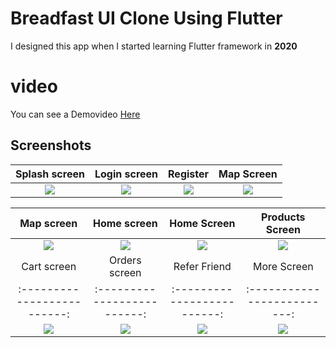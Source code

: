 # **Breadfast UI Clone Using Flutter**

I designed this app when I started learning Flutter framework in **2020**
# video
You can see a Demovideo [Here](https://drive.google.com/file/d/1ZyyZ72ukPiXMK84w7SbKDKmFGHIN99qL/view?usp=sharing)

## Screenshots

  Splash screen                 |   Login screen        |  Register | Map Screen 
:-------------------------:|:-------------------------:|:-------------------------:|:-------------------------:
![](https://user-images.githubusercontent.com/55716560/200071705-4036a0ce-d692-4236-ad1d-c3e3bc15357a.jpg)|![](https://user-images.githubusercontent.com/55716560/200071896-e8c8b4a1-a9d6-4be0-9a67-ea029ca1d2b2.jpg)|![](https://user-images.githubusercontent.com/55716560/200071958-99eca72f-2de3-4b1f-a6ba-6c2ea302dec2.jpg)|![](https://user-images.githubusercontent.com/55716560/200072124-8599bbab-a506-49fb-914f-0d13bad4f1ae.jpg)

  Map screen                 |   Home screen        |  Home Screen |  Products Screen      
:-------------------------:|:-------------------------:|:-------------------------:|:-------------------------:
![](https://user-images.githubusercontent.com/55716560/200072570-e445ed9c-f68e-4084-89be-d5d9cac72de3.jpg)|![](https://user-images.githubusercontent.com/55716560/200072833-6bb1c503-f07b-43f8-ae4a-bd760ce741d6.jpg)|![](https://user-images.githubusercontent.com/55716560/200072856-0dff3dd6-e805-4ca9-a19a-93e27ebb010a.jpg)|![](https://user-images.githubusercontent.com/55716560/200073092-9ccd44af-9035-4b41-8ea1-798d622ec244.jpg)
  Cart screen                 |   Orders screen       |  Refer Friend | More Screen 
:-------------------------:|:-------------------------:|:-------------------------:|:-------------------------:
![](https://user-images.githubusercontent.com/55716560/200073339-bbc0e19f-2872-4aff-bb1c-470fb484c333.jpg)|![](https://user-images.githubusercontent.com/55716560/200073492-e662e114-6759-4d04-8449-ef987cc8e8bb.jpg)|![](https://user-images.githubusercontent.com/55716560/200073629-5c133ee7-7813-411a-a89c-26cd1ef344d4.jpg)|![](https://user-images.githubusercontent.com/55716560/200073974-bd38c61c-9d01-46f2-8be9-9ccb00710744.jpg)



